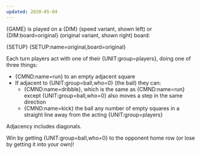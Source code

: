 ```yaml
---
updated: 2020-05-04
---
```


{GAME} is played on a {DIM} (speed variant, shown left) or {DIM:board=original} (original variant, shown right) board:

<div class="md-2col">
{SETUP}
{SETUP:name=original,board=original}
</div>

Each turn players act with one of their {UNIT:group=players}, doing one of three things:

- {CMND:name=run} to an empty adjacent square
- If adjacent to {UNIT:group=ball,who=0} (the ball) they can:
  - {CMND:name=dribble}, which is the same as {CMND:name=run} except {UNIT:group=ball,who=0} also moves a step in the same direction
  - {CMND:name=kick} the ball any number of empty squares in a straight line away from the acting {UNIT:group=players}

Adjacency includes diagonals.

Win by getting {UNIT:group=ball,who=0} to the opponent home row (or lose by getting it into your own)!
